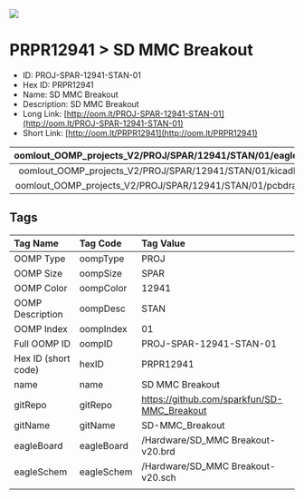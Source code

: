 


  
![][im]
# PRPR12941 > SD MMC Breakout

- ID: PROJ-SPAR-12941-STAN-01
- Hex ID: PRPR12941
- Name: SD MMC Breakout
- Description: SD MMC Breakout
- Long Link: [http://oom.lt/PROJ-SPAR-12941-STAN-01](http://oom.lt/PROJ-SPAR-12941-STAN-01)
- Short Link: [http://oom.lt/PRPR12941](http://oom.lt/PRPR12941)
  

|oomlout_OOMP_projects_V2/PROJ/SPAR/12941/STAN/01/eagleImage.png|oomlout_OOMP_projects_V2/PROJ/SPAR/12941/STAN/01/eagleSchemImage.png|oomlout_OOMP_projects_V2/PROJ/SPAR/12941/STAN/01/kicadPcb3dFront.png|oomlout_OOMP_projects_V2/PROJ/SPAR/12941/STAN/01/kicadPcb3dBack.png|
| :---: | :---: | :---: | :---: |
|oomlout_OOMP_projects_V2/PROJ/SPAR/12941/STAN/01/kicadPcb3d.png|oomlout_OOMP_projects_V2/PROJ/SPAR/12941/STAN/01/bomBack.png|oomlout_OOMP_projects_V2/PROJ/SPAR/12941/STAN/01/bomFront.png|oomlout_OOMP_projects_V2/PROJ/SPAR/12941/STAN/01/pcbdraw.svg|
|oomlout_OOMP_projects_V2/PROJ/SPAR/12941/STAN/01/pcbdrawBack.svg||||

## Tags
  

|Tag Name|Tag Code|Tag Value|
| :--- | :--- | :--- |
|OOMP Type|oompType|PROJ|
|OOMP Size|oompSize|SPAR|
|OOMP Color|oompColor|12941|
|OOMP Description|oompDesc|STAN|
|OOMP Index|oompIndex|01|
|Full OOMP ID|oompID|PROJ-SPAR-12941-STAN-01|
|Hex ID (short code)|hexID|PRPR12941|
|name|name|SD MMC Breakout|
|gitRepo|gitRepo|https://github.com/sparkfun/SD-MMC_Breakout|
|gitName|gitName|SD-MMC_Breakout|
|eagleBoard|eagleBoard|/Hardware/SD_MMC Breakout-v20.brd|
|eagleSchem|eagleSchem|/Hardware/SD_MMC Breakout-v20.sch|
||||



[im]: PROJ/SPAR/12941/STAN/01/kicadPcb3d_450.png
